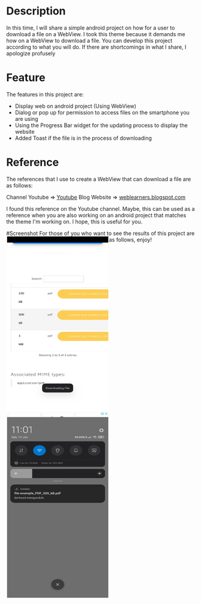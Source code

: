 # Description
In this time, I will share a simple android project on how for a user to download a file on a WebView. I took this theme because it demands me how on a WebView to download a file.
You can develop this project according to what you will do. If there are shortcomings in what I share, I apologize profusely

# Feature
The features in this project are:
* Display web on android project (Using WebView)
* Dialog or pop up for permission to access files on the smartphone you are using
* Using the Progress Bar widget for the updating process to display the website
* Added Toast if the file is in the process of downloading

# Reference
The references that I use to create a WebView that can download a file are as follows:

Channel Youtube => [Youtube](https://www.youtube.com/watch?v=XhEg8VloXos)
Blog Website    => [weblearners.blogspot.com](https://weblearners.blogspot.com/2020/04/how-to-enable-download-in-android.html)

I found this reference on the Youtube channel. Maybe, this can be used as a reference when you are also working on an android project that matches the theme I'm working on. 
I hope, this is useful for you.

#Screenshot
For those of you who want to see the results of this project are as follows, enjoy!
<img align="left" src="https://github.com/aqshalrzq/WebViewDownloader/blob/master/screenshot/gambar_01.jpg" width="270" height="480" hspace="2"/>
<img align="left" src="https://github.com/aqshalrzq/WebViewDownloader/blob/master/screenshot/gambar_02.jpg" width="270" height="480" hspace="2"/>
